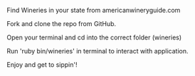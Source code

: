 Find Wineries in your state from americanwineryguide.com

Fork and clone the repo from GitHub.

Open your terminal and cd into the correct folder (wineries)

Run 'ruby bin/wineries' in terminal to interact with application.

Enjoy and get to sippin'!

